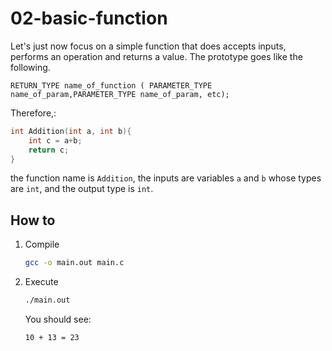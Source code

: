 # 02-basic-function

Let's just now focus on a simple function that does accepts inputs, performs an operation and returns a value.
The prototype goes like the following.
```
RETURN_TYPE name_of_function ( PARAMETER_TYPE name_of_param,PARAMETER_TYPE name_of_param, etc);
```

Therefore,:
```c
int Addition(int a, int b){
    int c = a+b;
    return c;
}
```
the function name is `Addition`, the inputs are variables `a` and `b` whose types are `int`, and the output type is `int`.

## How to
1. Compile
    ```sh
    gcc -o main.out main.c
    ```

2. Execute
    ```sh
    ./main.out
    ```

    You should see:
    ```
    10 + 13 = 23
    ```

